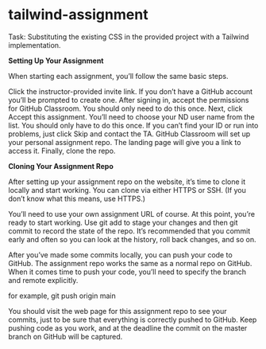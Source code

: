 # tailwind-assignment

Task: Substituting the existing CSS in the provided project with a Tailwind implementation.

**Setting Up Your Assignment**

When starting each assignment, you’ll follow the same basic steps.

Click the instructor-provided invite link. If you don’t have a GitHub account you’ll be prompted to create one.
After signing in, accept the permissions for GitHub Classroom. You should only need to do this once.
Next, click Accept this assignment.
You’ll need to choose your ND user name from the list. You should only have to do this once. If you can’t find your ID or run into problems, just click Skip and contact the TA.
GitHub Classroom will set up your personal assignment repo. The landing page will give you a link to access it.
Finally, clone the repo.

**Cloning Your Assignment Repo**

After setting up your assignment repo on the website, it’s time to clone it locally and start working. You can clone via either HTTPS or SSH. (If you don’t know what this means, use HTTPS.)

You’ll need to use your own assignment URL of course. At this point, you’re ready to start working. Use git add to stage your changes and then git commit to record the state of the repo. It’s recommended that you commit early and often so you can look at the history, roll back changes, and so on.

After you’ve made some commits locally, you can push your code to GitHub. The assignment repo works the same as a normal repo on GitHub. When it comes time to push your code, you’ll need to specify the branch and remote explicitly.

for example, git push origin main

You should visit the web page for this assignment repo to see your commits, just to be sure that everything is correctly pushed to GitHub. Keep pushing code as you work, and at the deadline the commit on the master branch on GitHub will be captured.
